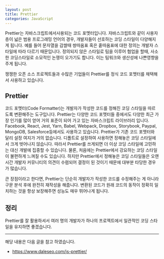 ```yaml
---
layout: post
title: Prettier
categories: JavaScript
---
```


Prettier는 자바스크립트에서사용되는 코드 포멧터입니다. 자바스크립트와 같이 사용자층이 넓은 범용 프로그래밍 언어의 경우, 개발자들이 선호하는 코딩 스타일이 다양해지게 됩니다. 예를 들어 문자열을 감쌀때 쌍따옴표 혹은 홑따옴표에 대한 정의는 개발자 스타일에 따라 다르기 때문입니다. 정의되지 않은 스타일로 팀을 이루어 협업을 할때, 사소한 코딩스타일로 소모적인 논쟁이 오가기도 합니다. 이는 팀워크와 생산성에 나쁜영향을 주게 됩니다. 

쟁쟁한 오픈 소스 프로젝트들과 수많은 기업들이 Prettier를 정식 코드 포멧터를 채택해서 사용하고 있습니다.

## Prettier
코드 포멧터(Code Formatter)는 개발자가 작성한 코드를 정해진 코딩 스타일을 따르도록 변환해주는 도구입니다. Prettier는 다양한 코드 포멧터들 중에서도 다양한 최근 가장 인기를 많이 얻어 거의 표준이 되어 가고 있는 자바스크립트 라이브러리 입니다. Facebook, React, Jest, Yarn, Babel, Webpack, Dropbox, Storybook, Paypal, MongoDB, Salesforce등에서도 사용하고 있습니다. Prettier가 기존 코드 포멧터와 달리 설정 여지가 거의 없습니다. 디폴트로 설정하여 사용하면 정해놓은 코딩 스타일에서 크게 벗어나지 않습니다. 따라서 Prettier를 쓰게되면 더 이상 코딩 스타일에 고민하는 대신 개발에 집중할 수 있습니다. 물론, 처음에는 Prettier에서 강요하는 코딩 스타일이 불편하게 느껴질 수도 있습니다. 하지만 Prettier에서 정해놓은 코딩 스타일들은 오랜시간 개발자 커뮤니티의 의견이 수렴되어 결정이 된 것이기 때문에 대부분 타당한 경우가 많습니다.

큰 장점이라고 한다면, Prettier는 단순히 개발자가 작성한 코드를 수정해주는 게 아니라 구문 분석 후에 완전히 재작성을 해줍니다. 변환된 코드가 원래 코드의 동작이 정확히 일치하는 것을 항상 보장해주면 성능도 매우 뛰어나게 됩니다.


## 정리
Prettier를 잘 활용하셔서 여러 명의 개발자가 하나의 프로젝트에서 일관적인 코딩 스타일을 유지하면 좋겠습니다.

----
해당 내용은 다음 글을 참고 하였습니다.
- https://www.daleseo.com/js-prettier/
